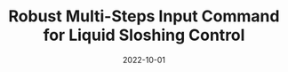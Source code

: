 ---
title: "Robust Multi-Steps Input Command for Liquid Sloshing Control"
collection: publications
permalink: /publication/2022-Robust-Multi-Steps
date: 2022-10-01
venue: 'Journal of Vibration and Control'
paperurl: '/files/pdf/journal-papers/Robust-Multi-Steps.pdf'
link: 'https://journals.sagepub.com/doi/full/10.1177/10775463211017721'
citation: 'Alshaya, A. 2022. &quot;Robust Multi-Steps Input Command for Liquid Sloshing Control.&quot; <i>Journal of Vibration and Control</i> 28 (19-20): 2607-2624.'
---